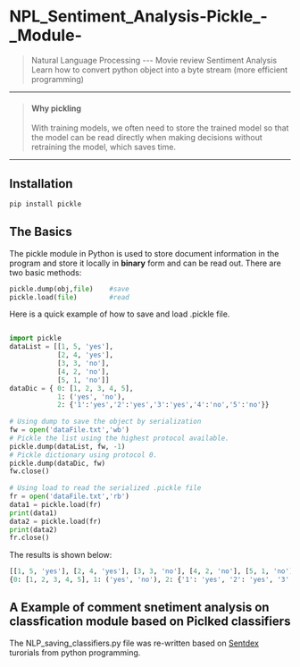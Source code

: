 # NPL_Sentiment_Analysis-Pickle_-_Module-
> Natural Language Processing --- Movie review Sentiment Analysis
> Learn how to convert python object into a byte stream (more efficient programming)

---
>#### Why pickling
>With training models, we often need to store the trained model so that the model can be read directly when making decisions without retraining the model, which saves time.

---
## Installation

```python
pip install pickle
```

## The Basics

The pickle module in Python is used to store document information in the program and store it locally in **binary** form and can be read out.
There are two basic methods:

```python
pickle.dump(obj,file)    #save
pickle.load(file)        #read
```
Here is a quick example of how to save and load .pickle file.

```python

import pickle
dataList = [[1, 5, 'yes'],
            [2, 4, 'yes'],
            [3, 3, 'no'],
            [4, 2, 'no'],
            [5, 1, 'no']]
dataDic = { 0: [1, 2, 3, 4, 5],
            1: ('yes', 'no'),
            2: {'1':'yes','2':'yes','3':'yes','4':'no','5':'no'}}
 
# Using dump to save the object by serialization
fw = open('dataFile.txt','wb')
# Pickle the list using the highest protocol available.
pickle.dump(dataList, fw, -1)
# Pickle dictionary using protocol 0.
pickle.dump(dataDic, fw)
fw.close()
 
# Using load to read the serialized .pickle file
fr = open('dataFile.txt','rb')
data1 = pickle.load(fr)
print(data1)
data2 = pickle.load(fr)
print(data2)
fr.close()
```
The results is shown below:
```python
[[1, 5, 'yes'], [2, 4, 'yes'], [3, 3, 'no'], [4, 2, 'no'], [5, 1, 'no']]
{0: [1, 2, 3, 4, 5], 1: ('yes', 'no'), 2: {'1': 'yes', '2': 'yes', '3': 'yes', '4': 'no', '5': 'no'}}
```



## A Example of comment snetiment analysis on classfication module based on Piclked classifiers

The NLP_saving_classifiers.py file was re-written based on [Sentdex](https://pythonprogramming.net/pickle-classifier-save-nltk-tutorial/) turorials from python programming.
